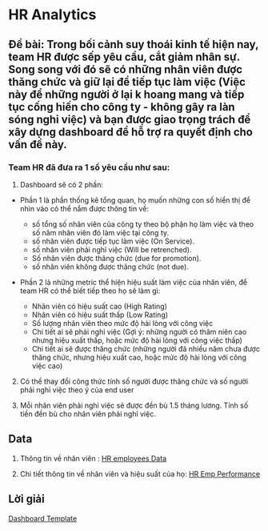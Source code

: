 # HR Analytics

## Đề bài: Trong bối cảnh suy thoái kinh tế hiện nay, team HR được sếp yêu cầu, cắt giảm nhân sự. Song song với đó sẽ có những nhân viên được thăng chức và giữ lại để tiếp tục làm việc (Việc này để những người ở lại k hoang mang và tiếp tục cống hiến cho công ty - không gây ra làn sóng nghỉ việc) và bạn được giao trọng trách để xây dựng dashboard để hỗ trợ ra quyết định cho vấn đề này.

### Team HR đã đưa ra 1 số yêu cầu như sau:

1. Dashboard sẽ có 2 phần: 

  + Phần 1 là phần thống kê tổng quan, họ muốn những con số hiển thị để nhìn vào có thể nắm được thông tin về:
  
      - số tổng số nhân viên của công ty theo bộ phận họ làm việc và theo số năm nhân viên đó làm việc tại công ty.
      - số nhân viên được tiếp tục làm việc (On Service). 
      - số nhân viên phải nghỉ việc (Will be retrenched).
      - Số nhân viên được thăng chức (due for promotion).
      - số nhân viên không được thăng chức (not due).
      
  + Phần 2 là những metric thể hiện hiệu suất làm việc của nhân viên, để team HR có thể biết tiếp theo họ sẽ làm gì: 
  
      - Nhân viên có hiệu suất cao (High Rating) 
      - Nhân viên có hiệu suất thấp (Low Rating)
      - Số lượng nhân viên theo mức độ hài lòng với công việc
      - Chi tiết ai sẽ phải nghỉ việc (Gợi ý: những người có thâm niên cao nhưng hiệu xuất thấp, hoặc mức độ hài lòng với công việc thấp)
      - Chi tiết ai sẽ được thăng chức (những người đã nhiều năm chưa được thăng chức, nhưng hiệu xuất cao, hoặc mức độ hài lòng với công việc cao)
  
2. Có thể thay đổi công thức tính số người được thăng chức và số người phải nghỉ việc theo ý của end user 
  
3. Mỗi nhân viên phải nghỉ việc sẽ được đền bù 1.5 tháng lương. Tính số tiền đền bù cho nhân viên phải nghỉ việc.
  
 ## Data 
 
 1. Thông tin về nhân viên : [HR employees Data](https://docs.google.com/spreadsheets/d/1t7Y5eGB81_JldvOjn5usIXF0lfVZr596oZa5dlXMlQc/edit?usp=sharing)
 
 2. Chi tiết thông tin về nhân viên và hiệu suất của họ: [HR Emp Performance](https://docs.google.com/spreadsheets/d/1ROJJt26t11uarSiSoshGGNO5CjZPo8vmQ40Oqhu-xyQ/edit?usp=sharing)
 
 ## Lời giải 
[Dashboard Template](https://datastudio.google.com/reporting/bf9fd63e-3762-4682-a9ad-1fb6f485b1f3)
 
 
